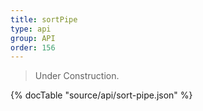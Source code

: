 ```yaml
---
title: sortPipe
type: api
group: API
order: 156
---
```

> Under Construction.

{% docTable "source/api/sort-pipe.json" %}


